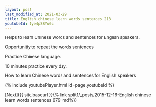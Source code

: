 ```yaml
---
layout: post
last_modified_at: 2021-03-29
title: English chinese learn words sentences 213 
youtubeId: Iye4pSBYu6c
---
```

 
 
Helps to learn Chinese words and sentences for English speakers.

Opportunitiy to repeat the words sentences. 

Practice Chinese language. 
 
10 minutes practice every day. 
 
How to learn Chinese words and sentences for English speakers 
 
{% include youtubePlayer.html id=page.youtubeId %}
 
 
[Next]({{ site.baseurl }}{% link  split1/_posts/2015-12-16-English chinese learn words sentences 679 .md%})
 

